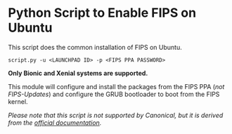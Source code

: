 # Python Script to Enable FIPS on Ubuntu
This script does the common installation of FIPS on Ubuntu.

`script.py -u <LAUNCHPAD ID> -p <FIPS PPA PASSWORD>`

**Only Bionic and Xenial systems are supported.**

This module will configure and install the packages from the FIPS PPA (*not FIPS-Updates*) and configure the GRUB bootloader to boot from the FIPS kernel.

*Please note that this script is not supported by Canonical, but it is derived from the [official documentation](https://security-certs.docs.ubuntu.com/en/fips).*
